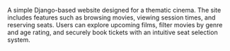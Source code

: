 A simple Django-based website designed for a thematic cinema. The site includes features such as browsing movies, viewing session times, and reserving seats. Users can explore upcoming films, filter movies by genre and age rating, and securely book tickets with an intuitive seat selection system.
